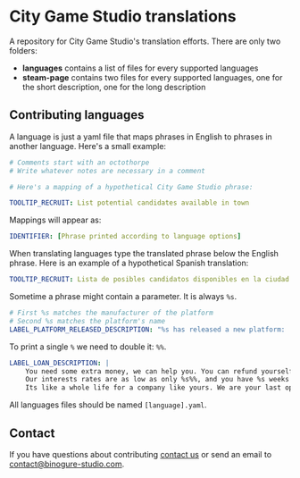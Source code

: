 # City Game Studio translations

A repository for City Game Studio's translation efforts. There are only two folders:

- **languages** contains a list of files for every supported languages
- **steam-page** contains two files for every supported languages, one for the short description, one for the long description

## Contributing languages

A language is just a yaml file that maps phrases in English to phrases in another
language. Here's a small example:

```yaml
# Comments start with an octothorpe
# Write whatever notes are necessary in a comment

# Here's a mapping of a hypothetical City Game Studio phrase:

TOOLTIP_RECRUIT: List potential candidates available in town
```

Mappings will appear as:

```yaml
IDENTIFIER: [Phrase printed according to language options]
```

When translating languages type the translated phrase below the English phrase.
Here is an example of a hypothetical Spanish translation:

```yaml
TOOLTIP_RECRUIT: Lista de posibles candidatos disponibles en la ciudad.
```

Sometime a phrase might contain a parameter. It is always `%s`.

```yaml
# First %s matches the manufacturer of the platform
# Second %s matches the platform's name
LABEL_PLATFORM_RELEASED_DESCRIPTION: "%s has released a new platform: '%s'"
```

To print a single `%` we need to double it: `%%`.

```yaml
LABEL_LOAN_DESCRIPTION: |
    You need some extra money, we can help you. You can refund yourself with a loan of %s$.
    Our interests rates are as low as only %s%%, and you have %s weeks to repay.
    Its like a whole life for a company like yours. We are your last option, let yourself be tempted.
```
All languages files should be named `[language].yaml`.

## Contact

If you have questions about contributing [contact us](https://www.binogure-studio.com)
or send an email to contact@binogure-studio.com.
